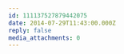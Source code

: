 ```yaml
---
id: 111137527879442075
date: 2014-07-29T11:43:00.000Z
reply: false
media_attachments: 0
---
```


​​​​

